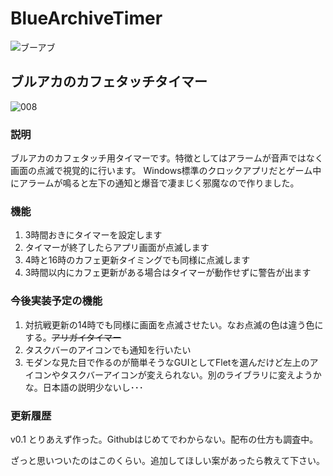 # BlueArchiveTimer

![ブーアブ](https://github.com/user-attachments/assets/b531658d-6be2-46a5-a52d-f20af0bf5a75)

## ブルアカのカフェタッチタイマー

![008](https://github.com/user-attachments/assets/ed63f098-5102-4183-bd0c-400b4646439f)

### 説明

ブルアカのカフェタッチ用タイマーです。特徴としてはアラームが音声ではなく画面の点滅で視覚的に行います。
Windows標準のクロックアプリだとゲーム中にアラームが鳴ると左下の通知と爆音で凄まじく邪魔なので作りました。

### 機能

1. 3時間おきにタイマーを設定します
2. タイマーが終了したらアプリ画面が点滅します
3. 4時と16時のカフェ更新タイミングでも同様に点滅します
4. 3時間以内にカフェ更新がある場合はタイマーが動作せずに警告が出ます

### 今後実装予定の機能

1. 対抗戦更新の14時でも同様に画面を点滅させたい。なお点滅の色は違う色にする。~~アリガイタイマー~~
2. タスクバーのアイコンでも通知を行いたい
3. モダンな見た目で作るのが簡単そうなGUIとしてFletを選んだけど左上のアイコンやタスクバーアイコンが変えられない。別のライブラリに変えようかな。日本語の説明少ないし･･･

### 更新履歴

v0.1 とりあえず作った。Githubはじめてでわからない。配布の仕方も調査中。

ざっと思いついたのはこのくらい。追加してほしい案があったら教えて下さい。
